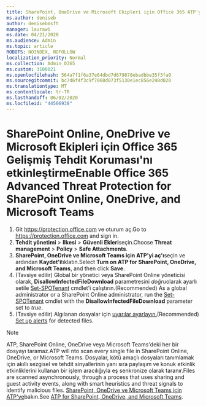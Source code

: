 ```yaml
---
title: SharePoint, OneDrive ve Microsoft Ekipleri için Office 365 ATP'yi etkinleştirme
ms.author: deniseb
author: denisebmsft
manager: laurawi
ms.date: 04/21/2020
ms.audience: Admin
ms.topic: article
ROBOTS: NOINDEX, NOFOLLOW
localization_priority: Normal
ms.collection: Admin_O365
ms.custom: 3100021
ms.openlocfilehash: 564a7f1f6a37e64dbd7d679878ebadbbe35f3fa0
ms.sourcegitcommit: bc7d6f4f3c9f7060d073f5130e1ec856e248d020
ms.translationtype: MT
ms.contentlocale: tr-TR
ms.lasthandoff: 06/02/2020
ms.locfileid: "44506938"
---
```

# <a name="enable-office-365-advanced-threat-protection-for-sharepoint-online-onedrive-and-microsoft-teams"></a><span data-ttu-id="41688-102">SharePoint Online, OneDrive ve Microsoft Ekipleri için Office 365 Gelişmiş Tehdit Koruması'nı etkinleştirme</span><span class="sxs-lookup"><span data-stu-id="41688-102">Enable Office 365 Advanced Threat Protection for SharePoint Online, OneDrive, and Microsoft Teams</span></span>

1. <span data-ttu-id="41688-103">Git https://protection.office.com ve oturum aç.</span><span class="sxs-lookup"><span data-stu-id="41688-103">Go to https://protection.office.com and sign in.</span></span>
2. <span data-ttu-id="41688-104">**Tehdit yönetimi**  >  **Ilkesi**  >  **Güvenli Ekleri**seçin.</span><span class="sxs-lookup"><span data-stu-id="41688-104">Choose **Threat management** > **Policy** > **Safe Attachments**.</span></span>
3. <span data-ttu-id="41688-105">**SharePoint, OneDrive ve Microsoft Teams için ATP'yi aç'ı**seçin ve ardından **Kaydet'i**tıklatın.</span><span class="sxs-lookup"><span data-stu-id="41688-105">Select **Turn on ATP for SharePoint, OneDrive, and Microsoft Teams**, and then click **Save**.</span></span>
4. <span data-ttu-id="41688-106">(Tavsiye edilir) Global bir yönetici veya SharePoint Online yöneticisi olarak, **DisallowInfectedFileDownload** parametresini *doğru*olarak ayarlı setile [Set-SPOTenant](https://docs.microsoft.com/powershell/module/sharepoint-online/Set-SPOTenant?view=sharepoint-ps) cmdlet'i çalıştırın.</span><span class="sxs-lookup"><span data-stu-id="41688-106">(Recommended) As a global administrator or a SharePoint Online administrator, run the [Set-SPOTenant](https://docs.microsoft.com/powershell/module/sharepoint-online/Set-SPOTenant?view=sharepoint-ps) cmdlet with the **DisallowInfectedFileDownload** parameter set to *true*.</span></span>
5. <span data-ttu-id="41688-107">(Tavsiye edilir) Algılanan dosyalar için [uyarılar ayarlayın.](https://docs.microsoft.com/microsoft-365/security/office-365-security/turn-on-atp-for-spo-odb-and-teams#set-up-alerts-for-detected-files)</span><span class="sxs-lookup"><span data-stu-id="41688-107">(Recommended) [Set up alerts](https://docs.microsoft.com/microsoft-365/security/office-365-security/turn-on-atp-for-spo-odb-and-teams#set-up-alerts-for-detected-files) for detected files.</span></span>

> [!NOTE]
> <span data-ttu-id="41688-108">ATP, SharePoint Online, OneDrive veya Microsoft Teams'deki her bir dosyayı taramaz.</span><span class="sxs-lookup"><span data-stu-id="41688-108">ATP will nto scan every single file in SharePoint Online, OneDrive, or Microsoft Teams.</span></span> <span data-ttu-id="41688-109">Dosyalar, kötü amaçlı dosyaları tanımlamak için akıllı sezgisel ve tehdit sinyallerinin yanı sıra paylaşım ve konuk etkinlik etkinliklerini kullanan bir işlem aracılığıyla eş senkronize olarak taranır.</span><span class="sxs-lookup"><span data-stu-id="41688-109">Files are scanned asynchronously, through a process that uses sharing and guest activity events, along with smart heuristics and threat signals to identify malicious files.</span></span> <span data-ttu-id="41688-110">[SharePoint, OneDrive ve Microsoft Teams için ATP'ye](https://docs.microsoft.com/microsoft-365/security/office-365-security/atp-for-spo-odb-and-teams)bakın.</span><span class="sxs-lookup"><span data-stu-id="41688-110">See [ATP for SharePoint, OneDrive, and Microsoft Teams](https://docs.microsoft.com/microsoft-365/security/office-365-security/atp-for-spo-odb-and-teams).</span></span>